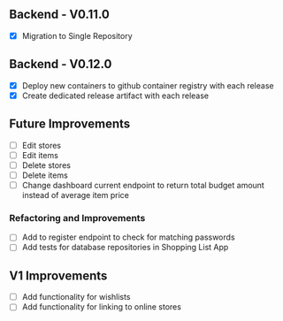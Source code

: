 ## Backend - V0.11.0
- [x] Migration to Single Repository

## Backend - V0.12.0
- [x] Deploy new containers to github container registry with each release
- [x] Create dedicated release artifact with each release

## Future Improvements
- [ ] Edit stores
- [ ] Edit items
- [ ] Delete stores
- [ ] Delete items
- [ ] Change dashboard current endpoint to return total budget amount instead of average item price

### Refactoring and Improvements

- [ ] Add to register endpoint to check for matching passwords
- [ ] Add tests for database repositories in Shopping List App

## V1 Improvements

- [ ] Add functionality for wishlists
- [ ] Add functionality for linking to online stores

